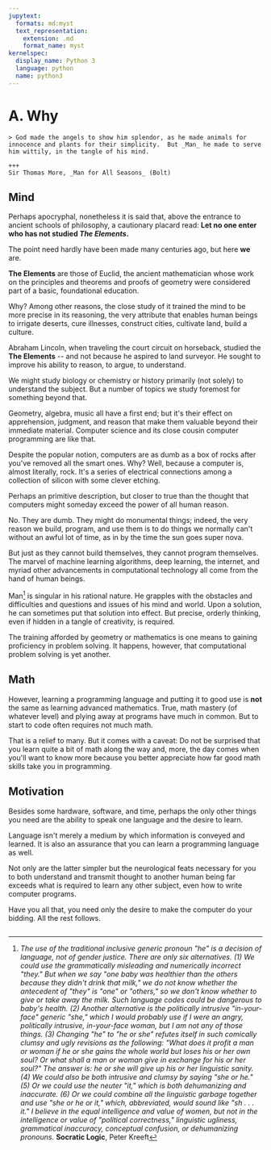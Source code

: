 ```yaml
---
jupytext:
  formats: md:myst
  text_representation:
    extension: .md
    format_name: myst
kernelspec:
  display_name: Python 3
  language: python
  name: python3
---
```


# A. Why

````{card} Man Made Code
> God made the angels to show him splendor, as he made animals for innocence and plants for their simplicity.  But _Man_ he made to serve him wittily, in the tangle of his mind.

+++
Sir Thomas More, _Man for All Seasons_ (Bolt)

````

## Mind

Perhaps apocryphal, nonetheless it is said that, above the entrance to ancient schools of philosophy, a cautionary placard read: __Let no one enter who has not studied _The Elements_.__

The point need hardly have been made many centuries ago, but here __we__ are.

__The Elements__ are those of Euclid, the ancient mathematician whose work on the principles and theorems and proofs of geometry were considered part of a basic, foundational education.

Why? Among other reasons, the close study of it trained the mind to be more precise in its reasoning, the very attribute that enables human beings to irrigate deserts, cure illnesses, construct cities, cultivate land, build a culture.

Abraham Lincoln, when traveling the court circuit on horseback, studied the __The Elements__ -- and not because he aspired to land surveyor.  He sought to improve his ability to reason, to argue, to understand.

We might study biology or chemistry or history primarily (not solely) to understand the subject.  But a number of topics we study foremost for something beyond that.

Geometry, algebra, music all have a first end; but it's their effect on apprehension, judgment, and reason that make them valuable beyond their immediate material. Computer science and its close cousin computer programming are like that.

Despite the popular notion, computers are as dumb as a box of rocks after you've removed all the smart ones.  Why?  Well, because a computer is, almost literally, rock.  It's a series of electrical connections among a collection of silicon with some clever etching.

Perhaps an primitive description, but closer to true than the thought that computers might someday exceed the power of all human reason.

No.  They are dumb.  They might do monumental things; indeed, the very reason we build, program, and use them is to do things we normally can't without an awful lot of time, as in by the time the sun goes super nova.

But just as they cannot build themselves, they cannot program themselves.  The marvel of machine learning algorithms, deep learning, the internet, and myriad other advancements in computational technology all come from the hand of human beings.

Man[^1] is singular in his rational nature.  He grapples with the obstacles and difficulties and questions and issues of his mind and world.  Upon a solution, he can sometimes put that solution into effect.  But precise, orderly thinking, even if hidden in a tangle of creativity, is required.

The training afforded by geometry or mathematics is one means to gaining proficiency in problem solving.  It happens, however, that computational problem solving is yet another.

## Math

However, learning a programming language and putting it to good use is __not__ the same as learning advanced mathematics.  True, math mastery (of whatever level) and plying away at programs have much in common.  But to start to code often requires not much math.

That is a relief to many.  But it comes with a caveat:  Do not be surprised that you learn quite a bit of math along the way and, more, the day comes when you'll want to know more because you better appreciate how far good math skills take you in programming.

## Motivation

Besides some hardware, software, and time, perhaps the only other things you need are the ability to speak one  language and the desire to learn.

Language isn't merely a medium by which information is conveyed and learned.  It is also an assurance that you can learn a programming language as well.

Not only are the latter simpler but the neurological feats necessary for you to both understand and transmit thought to another human being far exceeds what is required to learn any other subject, even how to write computer programs.

Have you all that, you need only the desire to make the computer do your bidding.  All the rest follows.


```{tableofcontents}
```

[^1]: _The use of the traditional inclusive generic pronoun "he" is a decision of language, not of gender justice. There are only six alternatives. (1) We could use the grammatically misleading and numerically incorrect "they." But when we say "one baby was healthier than the others because they didn't drink that milk," we do not know whether the antecedent of "they" is "one" or "others," so we don't know whether to give or take away the milk. Such language codes could be dangerous to baby's health. (2) Another alternative is the politically intrusive "in-your-face" generic "she," which I would probably use if I were an angry, politically intrusive, in-your-face woman, but I am not any of those things. (3) Changing "he" to "he or she" refutes itself in such comically clumsy and ugly revisions as the following: "What does it profit a man or woman if he or she gains the whole world but loses his or her own soul? Or what shall a man or woman give in exchange for his or her soul?" The answer is: he or she will give up his or her linguistic sanity. (4) We could also be both intrusive and clumsy by saying "she or he." (5) Or we could use the neuter "it," which is both dehumanizing and inaccurate. (6) Or we could combine all the linguistic garbage together and use "she or he or it," which, abbreviated, would sound like "sh . . . it." I believe in the equal intelligence and value of women, but not in the intelligence or value of "political correctness," linguistic ugliness, grammatical inaccuracy, conceptual confusion, or dehumanizing pronouns._ __Socratic Logic__, Peter Kreeft

